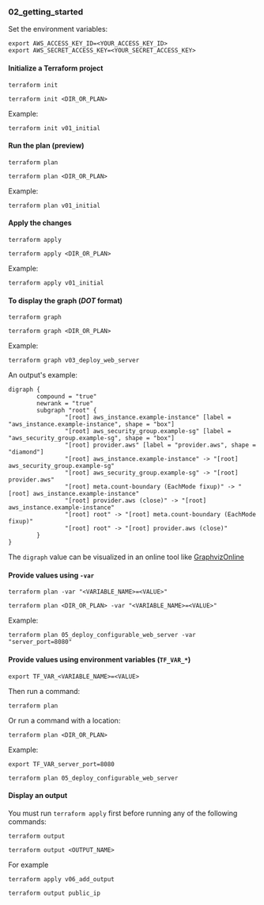 ### 02_getting_started ###
Set the environment variables:
```console
export AWS_ACCESS_KEY_ID=<YOUR_ACCESS_KEY_ID>
export AWS_SECRET_ACCESS_KEY=<YOUR_SECRET_ACCESS_KEY>
```

#### Initialize a Terraform project ####
```console
terraform init
```

```console
terraform init <DIR_OR_PLAN>
```

Example:
```console
terraform init v01_initial
```

#### Run the plan (preview) ####
```console
terraform plan
```

```console
terraform plan <DIR_OR_PLAN>
```

Example:
```console
terraform plan v01_initial
```

#### Apply the changes ####
```console
terraform apply
```

```console
terraform apply <DIR_OR_PLAN>
```

Example:
```console
terraform apply v01_initial
```

#### To display the graph (*DOT* format) ####
```console
terraform graph
```

```console
terraform graph <DIR_OR_PLAN>
```

Example:
```console
terraform graph v03_deploy_web_server
```

An output's example:
```console
digraph {
        compound = "true"
        newrank = "true"
        subgraph "root" {
                "[root] aws_instance.example-instance" [label = "aws_instance.example-instance", shape = "box"]
                "[root] aws_security_group.example-sg" [label = "aws_security_group.example-sg", shape = "box"]
                "[root] provider.aws" [label = "provider.aws", shape = "diamond"]
                "[root] aws_instance.example-instance" -> "[root] aws_security_group.example-sg"
                "[root] aws_security_group.example-sg" -> "[root] provider.aws"
                "[root] meta.count-boundary (EachMode fixup)" -> "[root] aws_instance.example-instance"
                "[root] provider.aws (close)" -> "[root] aws_instance.example-instance"
                "[root] root" -> "[root] meta.count-boundary (EachMode fixup)"
                "[root] root" -> "[root] provider.aws (close)"
        }
}
```

The `digraph` value can be visualized in an online tool like [GraphvizOnline](http://dreampuf.github.io/GraphvizOnline/)


#### Provide values using `-var` ####
```console
terraform plan -var "<VARIABLE_NAME>=<VALUE>"
```

```console
terraform plan <DIR_OR_PLAN> -var "<VARIABLE_NAME>=<VALUE>"
```

Example:
```
terraform plan 05_deploy_configurable_web_server -var "server_port=8080"
```

#### Provide values using environment variables (`TF_VAR_*`) ####
```console
export TF_VAR_<VARIABLE_NAME>=<VALUE>
```

Then run a command:
```console
terraform plan
```

Or run a command with a location:

```console
terraform plan <DIR_OR_PLAN>
```

Example:
```console
export TF_VAR_server_port=8080
```

```console
terraform plan 05_deploy_configurable_web_server
```

#### Display an output ####
You must run `terraform apply` first before running any of the following commands:

```console
terraform output
```

```console
terraform output <OUTPUT_NAME>
```

For example
```console
terraform apply v06_add_output
```

```console
terraform output public_ip
```